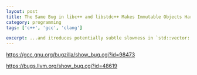 ```yaml
---
layout: post
title: The Same Bug in libc++ and libstdc++ Makes Immutable Objects Hard
category: programming
tags: ['c++', 'gcc', 'clang']

excerpt: ...and itroduces potentially subtle slowness in `std::vector::insert`
---
```



https://gcc.gnu.org/bugzilla/show_bug.cgi?id=98473

https://bugs.llvm.org/show_bug.cgi?id=48619

